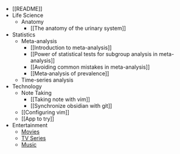- [[README]]
- Life Science
	- Anatomy
		- [[The anatomy of the urinary system]]
- Statistics
	- Meta-analysis
		- [[Introduction to meta-analysis]]
		- [[Power of statistical tests for subgroup analysis in meta-analysis]]
		- [[Avoiding common mistakes in meta-analysis]]
		- [[Meta‐analysis of prevalence]]
	- Time-series analysis
- Technology
	- Note Taking
		- [[Taking note with vim]]
		- [[Synchronize obsidian with git]]
	- [[Configuring vim]]
	- [[App to try]]
- Entertainment
	- [Movies](Movies)
	- [TV Series](TV%20Series)
	- [Music](Music)
